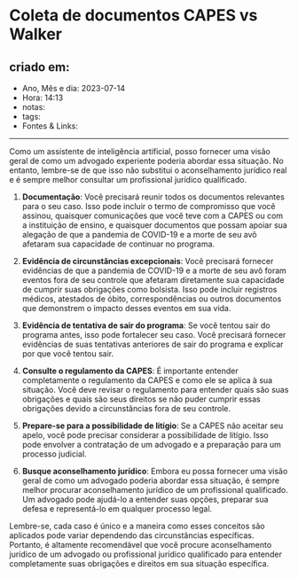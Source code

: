 # Coleta de documentos CAPES vs Walker

## criado em: 
-  Ano, Mês e dia: 2023-07-14
- Hora: 14:13
- notas: 
- tags: 
- Fontes & Links: 
---

Como um assistente de inteligência artificial, posso fornecer uma visão geral de como um advogado experiente poderia abordar essa situação. No entanto, lembre-se de que isso não substitui o aconselhamento jurídico real e é sempre melhor consultar um profissional jurídico qualificado.

1. **Documentação**: Você precisará reunir todos os documentos relevantes para o seu caso. Isso pode incluir o termo de compromisso que você assinou, quaisquer comunicações que você teve com a CAPES ou com a instituição de ensino, e quaisquer documentos que possam apoiar sua alegação de que a pandemia de COVID-19 e a morte de seu avô afetaram sua capacidade de continuar no programa.

2. **Evidência de circunstâncias excepcionais**: Você precisará fornecer evidências de que a pandemia de COVID-19 e a morte de seu avô foram eventos fora de seu controle que afetaram diretamente sua capacidade de cumprir suas obrigações como bolsista. Isso pode incluir registros médicos, atestados de óbito, correspondências ou outros documentos que demonstrem o impacto desses eventos em sua vida.

3. **Evidência de tentativa de sair do programa**: Se você tentou sair do programa antes, isso pode fortalecer seu caso. Você precisará fornecer evidências de suas tentativas anteriores de sair do programa e explicar por que você tentou sair.

4. **Consulte o regulamento da CAPES**: É importante entender completamente o regulamento da CAPES e como ele se aplica à sua situação. Você deve revisar o regulamento para entender quais são suas obrigações e quais são seus direitos se não puder cumprir essas obrigações devido a circunstâncias fora de seu controle.

5. **Prepare-se para a possibilidade de litígio**: Se a CAPES não aceitar seu apelo, você pode precisar considerar a possibilidade de litígio. Isso pode envolver a contratação de um advogado e a preparação para um processo judicial.

6. **Busque aconselhamento jurídico**: Embora eu possa fornecer uma visão geral de como um advogado poderia abordar essa situação, é sempre melhor procurar aconselhamento jurídico de um profissional qualificado. Um advogado pode ajudá-lo a entender suas opções, preparar sua defesa e representá-lo em qualquer processo legal.

Lembre-se, cada caso é único e a maneira como esses conceitos são aplicados pode variar dependendo das circunstâncias específicas. Portanto, é altamente recomendável que você procure aconselhamento jurídico de um advogado ou profissional jurídico qualificado para entender completamente suas obrigações e direitos em sua situação específica.